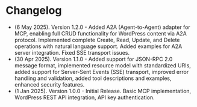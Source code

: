 # Changelog
* (6 May 2025). Version 1.2.0 - Added A2A (Agent-to-Agent) adapter for MCP, enabling full CRUD functionality for WordPress content via A2A protocol. Implemented complete Create, Read, Update, and Delete operations with natural language support. Added examples for A2A server integration. Fixed SSE transport issues.
* (30 Apr 2025). Version 1.1.0 - Added support for JSON-RPC 2.0 message format, implemented resource model with standardized URIs, added support for Server-Sent Events (SSE) transport, improved error handling and validation, added tool descriptions and examples, enhanced security features.
* (1 Jan 2025). Version 1.0.0 - Initial Release. Basic MCP implementation, WordPress REST API integration, API key authentication.